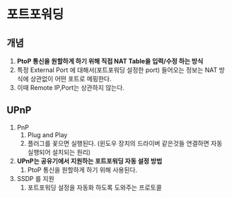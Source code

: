 # 포트포워딩

## 개념

1. **PtoP 통신을 원할하게 하기 위해 직접 NAT Table을 입력/수정 하는 방식** 
2. 특정 External Port 에 대해서(포트포워딩 설정한 port) 들어오는 정보는 NAT 방식에 상관없이 어떤 포트로 메핑한다. 
3. 이때 Remote IP,Port는 상관하지 않는다. 

## UPnP

1. PnP
   1. Plug and Play
   2. 플러그를 꽃으면 실행된다. (윈도우 장치의 드라이버 같은것들 연결하면 자동 실행되어 설치되는 원리)
2. **UPnP는 공유기에서 지원하는 포트포워딩 자동 설정 방법**  
   1. PtoP 통신을 원할하게 하기 위해 사용된다. 
3. SSDP 를 지원
   1. 포트포워딩 설정을 자동화 하도록 도와주는 프로토콜 